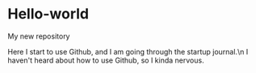 # Hello-world
My new repository

Here I start to use Github, and I am going through the startup journal.\n
I haven't heard about how to use Github, so I kinda nervous.
